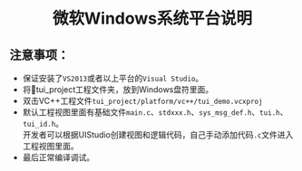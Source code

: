 <h1 align="center"> 微软Windows系统平台说明 </h1>

## 注意事项：
* 保证安装了`VS2013`或者以上平台的`Visual Studio`。
* 将:file_folder:tui_project工程文件夹，放到Windows盘符里面。
* 双击VC++工程文件`tui_project/platform/vc++/tui_demo.vcxproj`
* 默认工程视图里面有基础文件`main.c`、`stdxxx.h`、`sys_msg_def.h`、`tui.h`、`tui_id.h`。<br>
开发者可以根据UIStudio创建视图和逻辑代码，自己手动添加代码`.c`文件进入工程视图里面。
* 最后正常编译调试。
